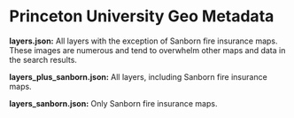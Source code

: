 # Princeton University Geo Metadata


**layers.json:** All layers with the exception of Sanborn fire insurance maps. These images are numerous and tend to overwhelm
other maps and data in the search results.

**layers_plus_sanborn.json:** All layers, including Sanborn fire insurance maps.

**layers_sanborn.json:** Only Sanborn fire insurance maps.
